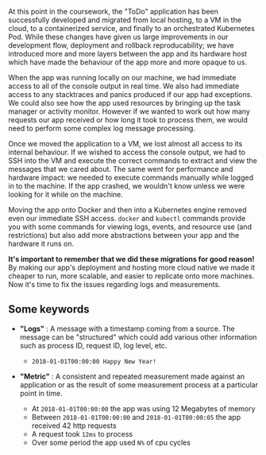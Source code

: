 At this point in the coursework, the "ToDo" application has been successfully developed and migrated from local hosting, to a VM in the cloud, to a containerized service, and finally to an orchestrated Kubernetes Pod. While these changes have given us large improvements in our development flow, deployment and rollback reproducability; we have introduced more and more layers between the app and its hardware host which have made the behaviour of the app more and more opaque to us.

When the app was running locally on our machine, we had immediate access to all of the console output in real time. We also had immediate access to any stacktraces and panics produced if our app had exceptions. We could also see how the app used resources by bringing up the task manager or activity monitor. However if we wanted to work out how many requests our app received or how long it took to process them, we would need to perform some complex log message processing.

Once we moved the application to a VM, we lost almost all access to its internal behaviour. If we wished to access the console output, we had to SSH into the VM and execute the correct commands to extract and view the messages that we cared about. The same went for performance and hardware impact: we needed to execute commands manually while logged in to the machine. If the app crashed, we wouldn't know unless we were looking for it while on the machine.

Moving the app onto Docker and then into a Kubernetes engine removed even our immediate SSH access. `docker` and `kubectl` commands provide you with some commands for viewing logs, events, and resource use (and restrictions) but also add more abstractions between your app and the hardware it runs on.

**It's important to remember that we did these migrations for good reason!** By making our app's deployment and hosting more cloud native we made it cheaper to run, more scalable, and easier to replicate onto more machines. Now it's time to fix the issues regarding logs and measurements.

## Some keywords

- **"Logs"** : A message with a timestamp coming from a source. The message can be "structured" which could add various other information such as process ID, request ID, log level, etc. 
    
    - `2018-01-01T00:00:00 Happy New Year!`

- **"Metric"** : A consistent and repeated measurement made against an application or as the result of some measurement process at a particular point in time.

    - At `2018-01-01T00:00:00` the app was using 12 Megabytes of memory
    - Between `2018-01-01T00:00:00` and `2018-01-01T00:00:05` the app received 42 http requests
    - A request took `12ms` to process
    - Over some period the app used `N%` of cpu cycles
